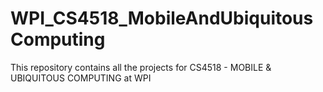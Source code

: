 # WPI_CS4518_MobileAndUbiquitousComputing
This repository contains all the projects for CS4518 - MOBILE &amp; UBIQUITOUS COMPUTING at WPI
